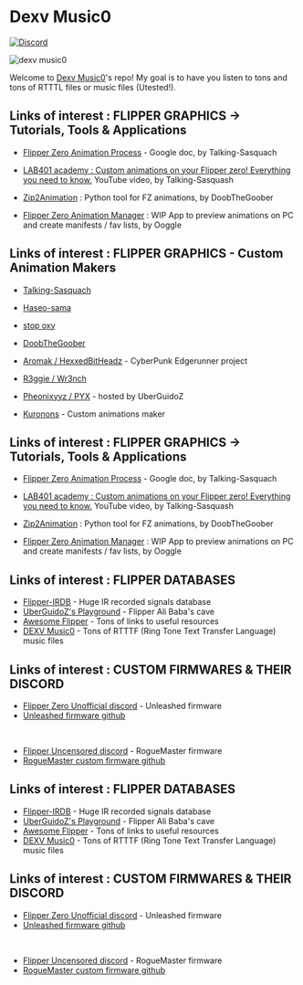# Dexv Music0

[![Discord](https://img.shields.io/discord/975068703559409685?label=&logo=discord&logoColor=ffffff&color=7389D8&labelColor=6A7EC2)](https://discord.gg/dexvirus)

![dexv music0](https://user-images.githubusercontent.com/89728480/208309635-ac4d0443-5804-4840-93fe-ca7625776c23.png)

Welcome to [Dexv Music0](https://discord.gg/dexvirus)'s repo!
My goal is to have you listen to tons and tons of RTTTL files or music files (Utested!).

## Links of interest : FLIPPER GRAPHICS -> Tutorials, Tools & Applications

- [Flipper Zero Animation Process](https://docs.google.com/document/d/e/2PACX-1vR_nZRakD6iwJVQS8Pf4y7Wm4klcucrC7EKVO8m_DQV63To7e-alqD0yaoO3sTygjcChfcRo80Hdeet/pub) - Google doc, by Talking-Sasquach

- [LAB401 academy : Custom animations on your Flipper zero! Everything you need to know.](https://www.youtube.com/watch?v=Nq5DXhOMo5s) YouTube video, by Talking-Sasquash

- [Zip2Animation](https://github.com/CharlesTheGreat77/zip2Animation) : Python tool for FZ animations, by DoobTheGoober

- [Flipper Zero Animation Manager](https://github.com/Ooggle/FlipperAnimationManager) : WIP App to preview animations on PC and create manifests / fav lists, by Ooggle

## Links of interest : FLIPPER GRAPHICS - Custom Animation Makers
    
- [Talking-Sasquach](https://github.com/skizzophrenic/Talking-Sasquach)

- [Haseo-sama](https://github.com/Haseosama/FZ_Animations)

- [stop oxy](https://github.com/stopoxy/FZAnimations)

- [DoobTheGoober](https://github.com/CharlesTheGreat77/FlipperZeroAnimation)

- [Aromak / HexxedBitHeadz](https://github.com/HexxedBitHeadz/FlipperZeroWallpaper) - CyberPunk Edgerunner project

- [R3ggie / Wr3nch](https://github.com/wrenchathome/flip0anims)

- [Pheonixyyz / PYX](https://github.com/UberGuidoZ/Flipper/tree/main/Graphics/Animations/PYX) - hosted by UberGuidoZ

- [Kuronons](https://github.com/Kuronons/FZ_graphics) - Custom animations maker

## Links of interest : FLIPPER GRAPHICS -> Tutorials, Tools & Applications

- [Flipper Zero Animation Process](https://docs.google.com/document/d/e/2PACX-1vR_nZRakD6iwJVQS8Pf4y7Wm4klcucrC7EKVO8m_DQV63To7e-alqD0yaoO3sTygjcChfcRo80Hdeet/pub) - Google doc, by Talking-Sasquach

- [LAB401 academy : Custom animations on your Flipper zero! Everything you need to know.](https://www.youtube.com/watch?v=Nq5DXhOMo5s) YouTube video, by Talking-Sasquash

- [Zip2Animation](https://github.com/CharlesTheGreat77/zip2Animation) : Python tool for FZ animations, by DoobTheGoober

- [Flipper Zero Animation Manager](https://github.com/Ooggle/FlipperAnimationManager) : WIP App to preview animations on PC and create manifests / fav lists, by Ooggle

## Links of interest : FLIPPER DATABASES

- [Flipper-IRDB](https://github.com/UberGuidoZ/Flipper-IRDB) - Huge IR recorded signals database
- [UberGuidoZ's Playground](https://github.com/UberGuidoZ/Flipper) - Flipper Ali Baba's cave
- [Awesome Flipper](https://github.com/djsime1/awesome-flipperzero) - Tons of links to useful resources
- [DEXV Music0](https://github.com/DXVVAY/dexv-music0) - Tons of RTTTF (Ring Tone Text Transfer Language) music files

## Links of interest : CUSTOM FIRMWARES & THEIR DISCORD

- [Flipper Zero Unofficial discord](https://discord.com/channels/937479784148115456/996111578543960194) - Unleashed firmware
- [Unleashed firmware github](https://github.com/Eng1n33r/flipperzero-firmware)

<BR>
  
- [Flipper Uncensored discord](https://discord.com/channels/213686842745290752/213686842745290752) - RogueMaster firmware
- [RogueMaster custom firmware github](https://github.com/RogueMaster/flipperzero-firmware-wPlugins/releases)
  
## Links of interest : FLIPPER DATABASES

- [Flipper-IRDB](https://github.com/UberGuidoZ/Flipper-IRDB) - Huge IR recorded signals database
- [UberGuidoZ's Playground](https://github.com/UberGuidoZ/Flipper) - Flipper Ali Baba's cave
- [Awesome Flipper](https://github.com/djsime1/awesome-flipperzero) - Tons of links to useful resources
- [DEXV Music0](https://github.com/DXVVAY/dexv-music0) - Tons of RTTTF (Ring Tone Text Transfer Language) music files

## Links of interest : CUSTOM FIRMWARES & THEIR DISCORD

- [Flipper Zero Unofficial discord](https://discord.com/channels/937479784148115456/996111578543960194) - Unleashed firmware
- [Unleashed firmware github](https://github.com/Eng1n33r/flipperzero-firmware)

<BR>
  
- [Flipper Uncensored discord](https://discord.com/channels/213686842745290752/213686842745290752) - RogueMaster firmware
- [RogueMaster custom firmware github](https://github.com/RogueMaster/flipperzero-firmware-wPlugins/releases)
  
